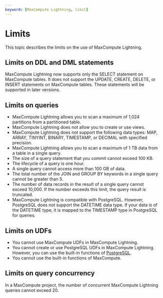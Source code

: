 ```yaml
---
keyword: [MaxCompute Lightning, limit]
---
```


# Limits

This topic describes the limits on the use of MaxCompute Lightning.

## Limits on DDL and DML statements

MaxCompute Lightning now supports only the SELECT statement on MaxCompute tables. It does not support the UPDATE, CREATE, DELETE, or INSERT statements on MaxCompute tables. These statements will be supported in later versions.

## Limits on queries

-   MaxCompute Lightning allows you to scan a maximum of 1,024 partitions from a partitioned table.
-   MaxCompute Lightning does not allow you to create or use views.
-   MaxCompute Lightning does not support the following data types: MAP, ARRAY, TINYINT, BINARY, TIMESTAMP, or DECIMAL with specified precision.
-   MaxCompute Lightning allows you to scan a maximum of 1 TB data from a table in a single query.
-   The size of a query statement that you commit cannot exceed 100 KB.
-   The lifecycle of a query is one hour.
-   A single query cannot access more than 100 GB of data.
-   The total number of the JOIN and GROUP BY keywords in a single query cannot be greater than 5.
-   The number of data records in the result of a single query cannot exceed 10,000. If the number exceeds this limit, the query result is truncated.
-   MaxCompute Lightning is compatible with PostgreSQL. However, PostgreSQL does not support the DATETIME data type. If your data is of the DATETIME type, it is mapped to the TIMESTAMP type in PostgreSQL for queries.

## Limits on UDFs

-   You cannot use MaxCompute UDFs in MaxCompute Lightning.
-   You cannot create or use PostgreSQL UDFs in MaxCompute Lightning. However, you can use the built-in functions of [PostgreSQL](https://www.postgresql.org/docs/8.2/static/functions.html).
-   You cannot use the built-in functions of MaxCompute.

## Limits on query concurrency

In a MaxCompute project, the number of concurrent MaxCompute Lightning queries cannot exceed 20.

